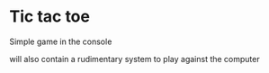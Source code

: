 # Tic tac toe
Simple game in the console

will also contain a rudimentary system to play against the computer
